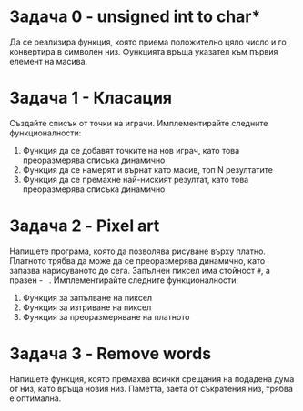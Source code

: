 # Задача 0 - unsigned int to char*
Да се реализира функция, която приема положително цяло число и го конвертира в символен низ. Функцията връща указател към първия елемент на масива. 

# Задача 1 - Класация
Създайте списък от точки на играчи. Имплементирайте следните функционалности:
1) Функция да се добавят точките на нов играч, като това преоразмерява списъка динамично
2) Функция да се намерят и върнат като масив, топ N резултатите
3) Функция да се премахне най-ниският резултат, като това преоразмерява списъка динамично

# Задача 2 - Pixel art
Напишете програма, която да позволява рисуване върху платно. Платното трябва да може да се преоразмерява динамично, като запазва нарисуваното до сега. Запълнен пиксел има стойност `#`, а празен - ` `. Имплементирайте следните функционалности:
1) Функция за запълване на пиксел
2) Функция за изтриване на пиксел
3) Функция за преоразмеряване на платното

# Задача 3 - Remove words
Напишете функция, която премахва всички срещания на подадена дума от низ, като връща новия низ. Паметта, заета от съкратения низ, трябва е оптимална.